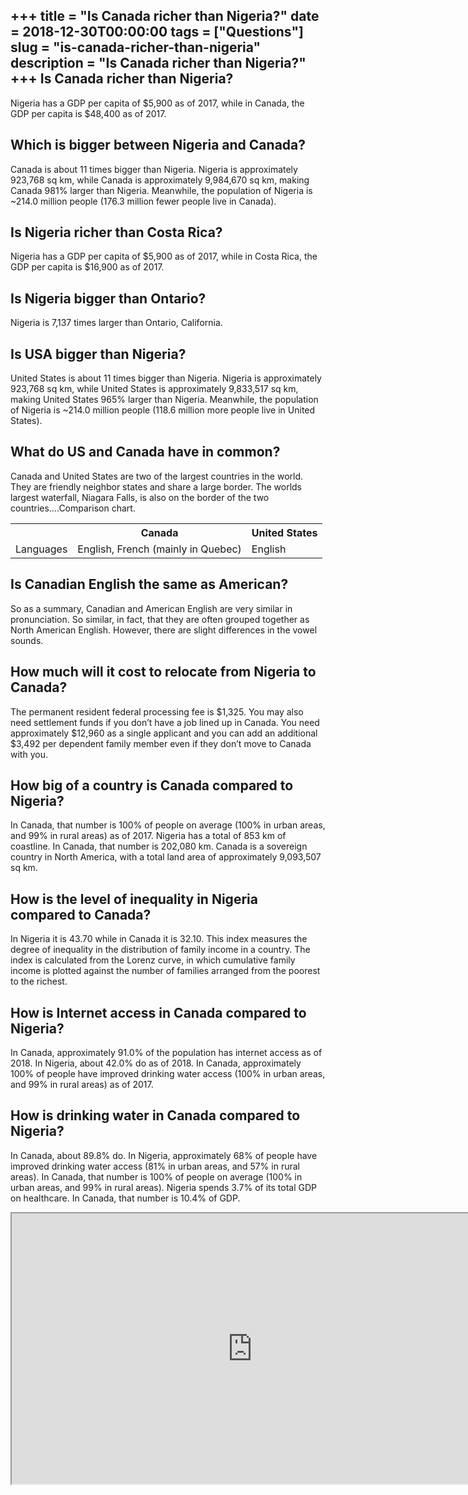+++
title = "Is Canada richer than Nigeria?"
date = 2018-12-30T00:00:00
tags = ["Questions"]
slug = "is-canada-richer-than-nigeria"
description = "Is Canada richer than Nigeria?"
+++
Is Canada richer than Nigeria?
------------------------------

Nigeria has a GDP per capita of $5,900 as of 2017, while in Canada, the GDP per capita is $48,400 as of 2017.

Which is bigger between Nigeria and Canada?
-------------------------------------------

Canada is about 11 times bigger than Nigeria. Nigeria is approximately 923,768 sq km, while Canada is approximately 9,984,670 sq km, making Canada 981% larger than Nigeria. Meanwhile, the population of Nigeria is ~214.0 million people (176.3 million fewer people live in Canada).

Is Nigeria richer than Costa Rica?
----------------------------------

Nigeria has a GDP per capita of $5,900 as of 2017, while in Costa Rica, the GDP per capita is $16,900 as of 2017.

Is Nigeria bigger than Ontario?
-------------------------------

Nigeria is 7,137 times larger than Ontario, California.

Is USA bigger than Nigeria?
---------------------------

United States is about 11 times bigger than Nigeria. Nigeria is approximately 923,768 sq km, while United States is approximately 9,833,517 sq km, making United States 965% larger than Nigeria. Meanwhile, the population of Nigeria is ~214.0 million people (118.6 million more people live in United States).

What do US and Canada have in common?
-------------------------------------

Canada and United States are two of the largest countries in the world. They are friendly neighbor states and share a large border. The worlds largest waterfall, Niagara Falls, is also on the border of the two countries….Comparison chart.

<table><tr><th></th><th>Canada</th><th>United States</th></tr><tr><td>Languages</td><td>English, French (mainly in Quebec)</td><td>English</td></tr></table>

Is Canadian English the same as American?
-----------------------------------------

So as a summary, Canadian and American English are very similar in pronunciation. So similar, in fact, that they are often grouped together as North American English. However, there are slight differences in the vowel sounds.

How much will it cost to relocate from Nigeria to Canada?
---------------------------------------------------------

The permanent resident federal processing fee is $1,325. You may also need settlement funds if you don’t have a job lined up in Canada. You need approximately $12,960 as a single applicant and you can add an additional $3,492 per dependent family member even if they don’t move to Canada with you.

How big of a country is Canada compared to Nigeria?
---------------------------------------------------

In Canada, that number is 100% of people on average (100% in urban areas, and 99% in rural areas) as of 2017. Nigeria has a total of 853 km of coastline. In Canada, that number is 202,080 km. Canada is a sovereign country in North America, with a total land area of approximately 9,093,507 sq km.

How is the level of inequality in Nigeria compared to Canada?
-------------------------------------------------------------

In Nigeria it is 43.70 while in Canada it is 32.10. This index measures the degree of inequality in the distribution of family income in a country. The index is calculated from the Lorenz curve, in which cumulative family income is plotted against the number of families arranged from the poorest to the richest.

How is Internet access in Canada compared to Nigeria?
-----------------------------------------------------

In Canada, approximately 91.0% of the population has internet access as of 2018. In Nigeria, about 42.0% do as of 2018. In Canada, approximately 100% of people have improved drinking water access (100% in urban areas, and 99% in rural areas) as of 2017.

How is drinking water in Canada compared to Nigeria?
----------------------------------------------------

In Canada, about 89.8% do. In Nigeria, approximately 68% of people have improved drinking water access (81% in urban areas, and 57% in rural areas). In Canada, that number is 100% of people on average (100% in urban areas, and 99% in rural areas). Nigeria spends 3.7% of its total GDP on healthcare. In Canada, that number is 10.4% of GDP.

<iframe allow="accelerometer; autoplay; clipboard-write; encrypted-media; gyroscope; picture-in-picture" allowfullscreen="" class="__youtube_prefs__  epyt-is-override  no-lazyload" data-no-lazy="1" data-origheight="433" data-origwidth="770" data-skipgform_ajax_framebjll="" height="433" id="_ytid_88098" loading="lazy" src="https://www.youtube.com/embed/kC8cF1aeegU?enablejsapi=1&autoplay=0&cc_load_policy=0&cc_lang_pref=&iv_load_policy=1&loop=0&modestbranding=0&rel=1&fs=1&playsinline=0&autohide=2&theme=dark&color=red&controls=1&" title="YouTube player" width="770"></iframe>
